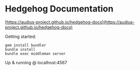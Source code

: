 # Hedgehog Documentation

[https://audius-project.github.io/hedgehog-docs](https://audius-project.github.io/hedgehog-docs)


Getting started:

```
gem install bundler
bundle install
bundle exec middleman server
```

Up & running @ localhost:4567